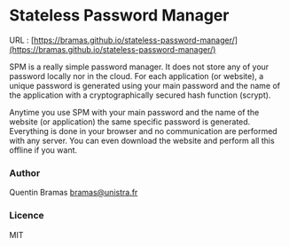 # Stateless Password Manager

URL : [https://bramas.github.io/stateless-password-manager/](https://bramas.github.io/stateless-password-manager/)

SPM is a really simple password manager. It does not store any of
your password locally nor in the cloud. For each application (or website), a unique password is generated using your main password and the name of the application with a cryptographically secured hash function (scrypt).

Anytime you use SPM with your main password and the name of the website (or application) the same specific password is generated.
Everything is done in your browser and no communication are performed with any server. You can even download the website and perform all this offline if you want.

### Author
Quentin Bramas <bramas@unistra.fr>

### Licence
MIT
